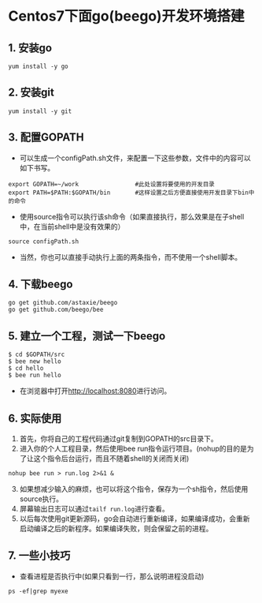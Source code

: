 # Centos7下面go(beego)开发环境搭建

## 1. 安装go

```
yum install -y go
```

## 2. 安装git

```
yum install -y git
```

## 3. 配置GOPATH

* 可以生成一个configPath.sh文件，来配置一下这些参数，文件中的内容可以如下书写。

```
export GOPATH=~/work                #此处设置将要使用的开发目录
export PATH=$PATH:$GOPATH/bin       #这样设置之后方便直接使用开发目录下bin中的命令
```
* 使用source指令可以执行该sh命令（如果直接执行，那么效果是在子shell中，在当前shell中是没有效果的）

```
source configPath.sh
```

* 当然，你也可以直接手动执行上面的两条指令，而不使用一个shell脚本。

## 4. 下载beego

```
go get github.com/astaxie/beego
go get github.com/beego/bee
```

## 5. 建立一个工程，测试一下beego

```
$ cd $GOPATH/src
$ bee new hello
$ cd hello
$ bee run hello
```

* 在浏览器中打开[http://localhost:8080](http://localhost:8080)进行访问。

## 6. 实际使用

1. 首先，你将自己的工程代码通过git复制到GOPATH的src目录下。
2. 进入你的个人工程目录，然后使用bee run指令运行项目。(nohup的目的是为了让这个指令后台运行，而且不随着shell的关闭而关闭)
```
nohup bee run > run.log 2>&1 &
```
3. 如果想减少输入的麻烦，也可以将这个指令，保存为一个sh指令，然后使用source执行。
4. 屏幕输出日志可以通过```tailf run.log```进行查看。
5. 以后每次使用git更新源码，go会自动进行重新编译，如果编译成功，会重新启动编译之后的新程序。如果编译失败，则会保留之前的进程。


## 7. 一些小技巧

* 查看进程是否执行中(如果只看到一行，那么说明进程没启动)
```
ps -ef|grep myexe
```
